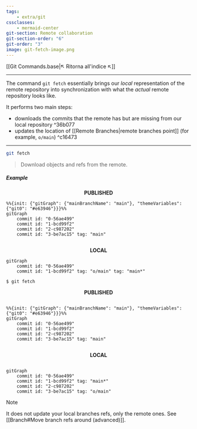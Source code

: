 ```yaml
---
tags:
    - extra/git
cssclasses:
    - mermaid-center
git-section: Remote collaboration
git-section-order: "6"
git-order: "3"
image: git-fetch-image.png
---
```


[[Git Commands.base|↖ Ritorna all'indice ↖]]

---
The command `git fetch` essentially brings our _local_ representation of the remote repository into synchronization with what the _actual_ remote repository looks like.

It performs two main steps:

-   downloads the commits that the remote has but are missing from our local repository ^36b077
-   updates the location of [[Remote Branches|remote branches point]] (for example, `o/main`) ^c16473

---

```bash
git fetch
```

> Download objects and refs from the remote.

##### Example

<center><b>PUBLISHED</b></center>

```mermaid
%%{init: {"gitGraph": {"mainBranchName": "main"}, "themeVariables": {"git0": "#e63946"}}}%%
gitGraph
    commit id: "0-56ae499"
    commit id: "1-bcd99f2"
    commit id: "2-c987202"
	commit id: "3-be7ac15" tag: "main"
```

<center style="margin-top: 2em"><b>LOCAL</b></center>

```mermaid
gitGraph
	commit id: "0-56ae499"
	commit id: "1-bcd99f2" tag: "o/main" tag: "main*"
```

```bash
$ git fetch
```

<center style="margin-bottom: 2em"><b>PUBLISHED</b></center>

```mermaid
%%{init: {"gitGraph": {"mainBranchName": "main"}, "themeVariables": {"git0": "#e63946"}}}%%
gitGraph
    commit id: "0-56ae499"
    commit id: "1-bcd99f2"
    commit id: "2-c987202"
	commit id: "3-be7ac15" tag: "main"
```

<center style="margin-top: 2em; margin-bottom: 2em"><b>LOCAL</b></center>

```mermaid
gitGraph
	commit id: "0-56ae499"
	commit id: "1-bcd99f2" tag: "main*"
	commit id: "2-c987202"
	commit id: "3-be7ac15" tag: "o/main"
```

> [!NOTE]
> It does not update your local branches refs, only the remote ones.
> See [[Branch#Move branch refs around (advanced)]].
